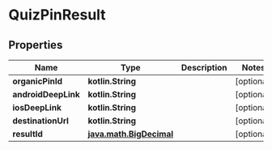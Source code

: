 
# QuizPinResult

## Properties
Name | Type | Description | Notes
------------ | ------------- | ------------- | -------------
**organicPinId** | **kotlin.String** |  |  [optional]
**androidDeepLink** | **kotlin.String** |  |  [optional]
**iosDeepLink** | **kotlin.String** |  |  [optional]
**destinationUrl** | **kotlin.String** |  |  [optional]
**resultId** | [**java.math.BigDecimal**](java.math.BigDecimal.md) |  |  [optional]




